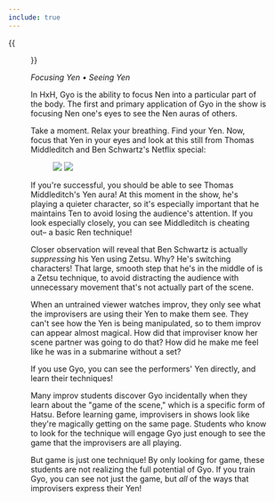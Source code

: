 ```yaml
---
include: true
---
```


{{<figure src="/images/nen-of-improv/zushi-gyo.webp"
          caption="Zushi using Gyo"
          class="pull-right">}}

<i class="text-comment">Focusing Yen • Seeing Yen</i>

In HxH, Gyo is the ability to focus Nen into a particular part of the body. The first and primary application of Gyo in the show is focusing Nen one's eyes to see the Nen auras of others.

Take a moment. Relax your breathing. Find your Yen. Now, focus that Yen in your eyes and look at this still from Thomas Middleditch and Ben Schwartz's Netflix special:

<figure class="position-relative">
  <img src="/images/nen-of-improv/nen-irl.jpg">
  <img src="/images/nen-of-improv/nen-irl-hidden.jpg" class="fade-in-out">
</figure>

If you're successful, you should be able to see Thomas Middleditch's Yen aura! At this moment in the show, he's playing a quieter character, so it's especially important that he maintains Ten to avoid losing the audience's attention. If you look especially closely, you can see Middleditch is cheating out– a basic Ren technique!

Closer observation will reveal that Ben Schwartz is actually *suppressing* his Yen using Zetsu. Why? He's switching characters! That large, smooth step that he's in the middle of is a Zetsu technique, to avoid distracting the audience with unnecessary movement that's not actually part of the scene.

When an untrained viewer watches improv, they only see what the improvisers are using their Yen to make them see. They can't see how the Yen is being manipulated, so to them improv can appear almost magical. How did that improviser know her scene partner was going to do that? How did he make me feel like he was in a submarine without a set?

If you use Gyo, you can see the performers' Yen directly, and learn their techniques!

Many improv students discover Gyo incidentally when they learn about the "game of the scene," which is a specific form of Hatsu. Before learning game, improvisers in shows look like they're magically getting on the same page. Students who know to look for the technique will engage Gyo just enough to see the game that the improvisers are all playing.

But game is just one technique! By only looking for game, these students are not realizing the full potential of Gyo. If you train Gyo, you can see not just the game, but *all* of the ways that improvisers express their Yen!

